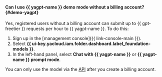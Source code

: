 #### Can I use {{ yagpt-name }} demo mode without a billing account? {#demo-yagpt}

Yes, registered users without a billing account can submit up to {{ gpt-freetier }} requests per hour to {{ yagpt-name }}. To do this:

1. Sign up in the [management console]({{ link-console-main }}).
1. Select **{{ ui-key.yacloud.iam.folder.dashboard.label_foundation-models }}**.
1. In the left-hand panel, select **Chat with {{ yagpt-name }}** or **{{ yagpt-name }} prompt mode**.

You can only use the model via the [API](../foundation-models/concepts/api.md) after you create a billing account.